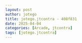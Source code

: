 ```yaml
---
layout: post
author: jotego
title: jotego.jtcontra - 408f831
date: 2025-04-04
categories: [Arcade, jtcontra]
tags: [jotego.jtcontra]
---
```



